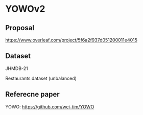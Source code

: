 # YOWOv2

## Proposal 
https://www.overleaf.com/project/5f6a2f937d051200011e4015

## Dataset 
JHMDB-21

Restaurants dataset (unbalanced)

## Referecne paper

YOWO: https://github.com/wei-tim/YOWO
